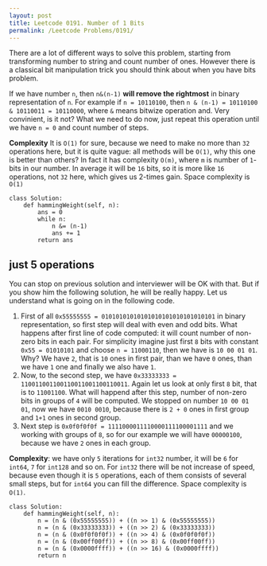 ```yaml
---
layout: post
title: Leetcode 0191. Number of 1 Bits
permalink: /Leetcode Problems/0191/
---
```


There are a lot of different ways to solve this problem, starting from transforming number to string and count number of ones. However there is a classical bit manipulation trick you should think about when you have bits problem.

If we have number `n`, then `n&(n-1)` **will remove the rightmost** in binary representation of `n`. For example if `n = 10110100`, then `n & (n-1) = 10110100 & 10110011 = 10110000`, where `&` means bitwize operation and. Very convinient, is it not? What we need to do now, just repeat this operation until we have `n = 0` and count number of steps.

**Complexity** It is `O(1)` for sure, because we need to make no more than `32` operations here, but it is quite vague: all methods will be `O(1)`, why this one is better than others? In fact it has complexity `O(m)`, where `m` is number of `1`-bits in our number. In average it will be `16` bits, so it is more like `16` operations, not `32` here, which gives us 2-times gain. Space complexity is `O(1)`

```
class Solution:
    def hammingWeight(self, n):
        ans = 0
        while n:
            n &= (n-1)
            ans += 1
        return ans
```

## just 5 operations
You can stop on previous solution and interviewer will be OK with that. But if you show him the following solution, he will be really happy. Let us understand what is going on in the following code.

1. First of all `0x55555555 = 01010101010101010101010101010101` in binary representation, so first step will deal with even and odd bits. What happens after first line of code computed: it will count number of non-zero bits in each pair. For simplicity imagine just first `8` bits with constant `0x55 = 01010101` and choose `n = 11000110`, then we have is `10 00 01 01`. Why? We have `2`, that is `10` ones in first pair, than we have `0` ones, than we have `1` one and finally we also have `1`.
2. Now, to the second step, we have `0x33333333 = 110011001100110011001100110011`. Again let us look at only first `8` bit, that is to `11001100`. What will happend after this step, number of non-zero bits in groups of `4` will be computed. We stopped on number `10 00 01 01`, now we have `0010 0010`, because there is `2 + 0` ones in first group and `1+1` ones in second group.
3. Next step is `0x0f0f0f0f = 1111000011110000111100001111` and we working with groups of `8`, so for our example we will have `00000100`, because we have `2` ones in each group.

**Complexity**: we have only `5` iterations for `int32` number, it will be `6` for `int64`, `7` for `int128` and so on. For `int32` there will be not increase of speed, because even though it is `5` operations, each of them consists of several small steps, but for `int64` you can fill the difference. Space complexity is `O(1)`.

```
class Solution:
    def hammingWeight(self, n):
        n = (n & (0x55555555)) + ((n >> 1) & (0x55555555))
        n = (n & (0x33333333)) + ((n >> 2) & (0x33333333))
        n = (n & (0x0f0f0f0f)) + ((n >> 4) & (0x0f0f0f0f))
        n = (n & (0x00ff00ff)) + ((n >> 8) & (0x00ff00ff))
        n = (n & (0x0000ffff)) + ((n >> 16) & (0x0000ffff))
        return n
```